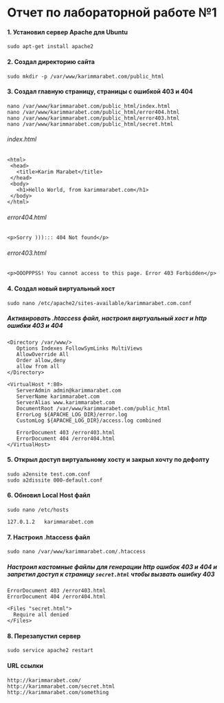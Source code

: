  # Отчет по лабораторной работе №1
 
 #### 1. Установил сервер Apache для Ubuntu 
 ```
 sudo apt-get install apache2
 ```
 #### 2. Создал директорию сайта
 ```
 sudo mkdir -p /var/www/karimmarabet.com/public_html
 ```
 #### 3. Создал главную страницу, страницы с ошибкой 403 и 404
 ```
 nano /var/www/karimmarabet.com/public_html/index.html
 nano /var/www/karimmarabet.com/public_html/error404.html
 nano /var/www/karimmarabet.com/public_html/error403.html
 nano /var/www/karimmarabet.com/public_html/secret.html
 ```
 ###### index.html
 ```
 <html>
  <head>
    <title>Karim Marabet</title>
  </head>
  <body>
    <h1>Hello World, from karimmarabet.com</h1>
  </body>
</html>
 ```
 ###### error404.html
 ```
 <p>Sorry )))::: 404 Not found</p>
 ```
 ###### error403.html
 ```
 <p>OOOPPPSS! You cannot access to this page. Error 403 Forbidden</p>
 ```
 #### 4. Создал новый виртуальный хост
 ```
 sudo nano /etc/apache2/sites-available/karimmarabet.com.conf
 ```
 ##### Активировать .htaccess файл, настроил виртуальный хост и http ошибки 403 и 404
 ```
 <Directory /var/www/>
    Options Indexes FollowSymLinks MultiViews
    AllowOverride All
    Order allow,deny
    allow from all
</Directory>

<VirtualHost *:80>
    ServerAdmin admin@karimmarabet.com
    ServerName karimmarabet.com
    ServerAlias www.karimmarabet.com
    DocumentRoot /var/www/karimmarabet.com/public_html
    ErrorLog ${APACHE_LOG_DIR}/error.log
    CustomLog ${APACHE_LOG_DIR}/access.log combined
    
    ErrorDocument 403 /error403.html
    ErrorDocument 404 /error404.html
</VirtualHost>
```
#### 5. Открыл доступ виртуальному хосту и закрыл хочту по дефолту
```
sudo a2ensite test.com.conf
sudo a2dissite 000-default.conf
```
#### 6. Обновил Local Host файл
```
sudo nano /etc/hosts
```
```
127.0.1.2   karimmarabet.com
```
#### 7. Настроил .htaccess файл 
```
sudo nano /var/www/karimmarabet.com/.htaccess
```
##### Настроил кастомные файлы для генерации http ошибок 403 и 404 и запретил доступ к страницу `secret.html` чтобы вызвать ошибку 403 
```
ErrorDocument 403 /error403.html
ErrorDocument 404 /error404.html

<Files "secret.html">
  Require all denied
</Files>
```
#### 8. Перезапустил сервер
```
sudo service apache2 restart
```
#### URL ссылки
```
http://karimmarabet.com/
http://karimmarabet.com/secret.html
http://karimmarabet.com/something
```
